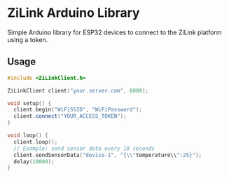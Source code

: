 # ZiLink Arduino Library

Simple Arduino library for ESP32 devices to connect to the ZiLink platform using a token.

## Usage

```cpp
#include <ZiLinkClient.h>

ZiLinkClient client("your.server.com", 8080);

void setup() {
  client.begin("WiFiSSID", "WiFiPassword");
  client.connect("YOUR_ACCESS_TOKEN");
}

void loop() {
  client.loop();
  // Example: send sensor data every 10 seconds
  client.sendSensorData("device-1", "{\\"temperature\\":25}");
  delay(10000);
}
```
